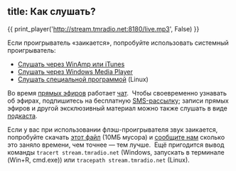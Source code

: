 title: Как слушать?
---

{{ print_player('http://stream.tmradio.net:8180/live.mp3', False) }}

Если проигрыватель «заикается», попробуйте использовать системный проигрыватель:

- [Слушать через WinAmp или iTunes](/playlist.pls)
- [Слушать через Windows Media Player](/playlist.m3u)
- [Слушать специальной программой][cl] (Linux)

Во время [прямых эфиров][li] работает [чат][ch].  Чтобы своевременно узнавать об
эфирах, подпишитесь на бесплатную [SMS-рассылку][sm]; записи прямых эфиров и
другой эксклюзивный материал можно также слушать в виде [подкаста][pc].

Если у вас при использовании флэш-проигрывателя звук заикается, попробуйте
скачать [этот файл][zz] (10МБ мусора) и [сообщите нам][fb] сколько это заняло
времени, чем точнее — тем лучше.  Ещё пригодится вывод команды `tracert
stream.tmradio.net` (Windows, запускать в терминале (Win+R, cmd.exe)) или
`tracepath stream.tmradio.net` (Linux).

[cl]: http://app.tmradio.net/
[li]: /live/
[ch]: /chat.html
[sm]: /sms.html
[pc]: /podcast/
[zz]: http://files.tmradio.net/test.dat
[fb]: /feedback.html
